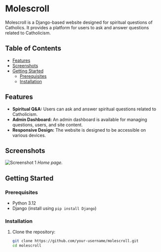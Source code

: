 # Molescroll

Molescroll is a Django-based website designed for spiritual questions of Catholics. It provides a platform for users to ask and answer questions related to Catholicism.

## Table of Contents

- [Features](#features)
- [Screenshots](#screenshots)
- [Getting Started](#getting-started)
  - [Prerequisites](#prerequisites)
  - [Installation](#installation)
## Features

- **Spiritual Q&A:** Users can ask and answer spiritual questions related to Catholicism.
- **Admin Dashboard:** An admin dashboard is available for managing questions, users, and site content.
- **Responsive Design:** The website is designed to be accessible on various devices.

## Screenshots

![Screenshot 1](https://firebasestorage.googleapis.com/v0/b/school-bcecd.appspot.com/o/Annotation%202023-12-27%20103150.png?alt=media&token=4cbacb41-f5de-48a9-8eee-ce0447e48d14)
*Home page.*

## Getting Started

### Prerequisites

- Python 3.12
- Django (install using `pip install Django`)

### Installation

1. Clone the repository:

   ```bash
   git clone https://github.com/your-username/molescroll.git
   cd molescroll
